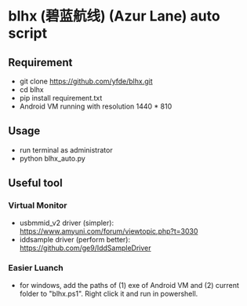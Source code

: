 # blhx (碧蓝航线) (Azur Lane) auto script
## Requirement
- git clone https://github.com/yfde/blhx.git
- cd blhx
- pip install requirement.txt
- Android VM running with resolution 1440 * 810
## Usage
- run terminal as administrator
- python blhx_auto.py
## Useful tool
### Virtual Monitor
- usbmmid_v2 driver (simpler): https://www.amyuni.com/forum/viewtopic.php?t=3030
- iddsample driver (perform better): https://github.com/ge9/IddSampleDriver
### Easier Luanch
- for windows, add the paths of (1) exe of Android VM and (2) current folder to "blhx.ps1". Right click it and run in powershell.
